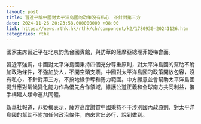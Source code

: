 ```yaml
---
layout: post
title: 習近平稱中國對太平洋島國的政策沒有私心　不針對第三方
date: 2024-11-26 20:23:58.000000000 +08:00
link: https://news.rthk.hk/rthk/ch/component/k2/1780930-20241126.htm
categories: rthk
---
```


國家主席習近平在北京釣魚台國賓館，與訪華的薩摩亞總理菲婭梅會面。

習近平強調，中國對太平洋島國秉持四個充分尊重原則，對太平洋島國的幫助不附加政治條件，不強加於人，不開空頭支票。中國對太平洋島國的政策開放包容，沒有私心，不針對第三方，不搞地緣爭奪和勢力範圍。中方願意並會幫助太平洋島國提升應對氣候變化能力作為優先合作領域，維護公道正義和全球南方共同利益，攜手構建人類命運共同體。

新華社報道，菲婭梅表示，薩方高度讚賞中國秉持不干涉別國內政原則，對太平洋島國的幫助不附加任何政治條件，向來言出必行，說到做到。
